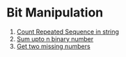 # Bit Manipulation

1. [Count Repeated Sequence in string](./repeated_sequence_in_string.cpp)
2. [Sum upto n binary number](./sum_upto_n.cpp)
3. [Get two missing numbers](./get_two_missing_numbers.cpp)
